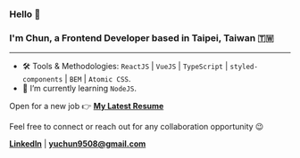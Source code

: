 ### Hello 👋 
### I'm Chun, a Frontend Developer based in Taipei, Taiwan 🇹🇼 
---

<!--
**yuchun9508/yuchun9508** is a ✨ _special_ ✨ repository because its `README.md` (this file) appears on your GitHub profile.

Here are some ideas to get you started:

- 🔭 I’m currently working on ...
- 🌱 I’m currently learning ...
- 👯 I’m looking to collaborate on ...
- 🤔 I’m looking for help with ...
- 💬 Ask me about ...
- 📫 How to reach me: ...
- 😄 Pronouns: ...
- ⚡ Fun fact: ...
-->

- 🛠 Tools & Methodologies: `ReactJS` | `VueJS` | `TypeScript` | `styled-components` | `BEM` | `Atomic CSS`.
- 🌱 I’m currently learning `NodeJS`.

Open for a new job 👉 **[My Latest Resume](https://drive.google.com/file/d/1W2Dte3mrepkzOhWetaQYZIS0E5SR-p1e/view?usp=sharing)**

Feel free to connect or reach out for any collaboration opportunity 😉

**[LinkedIn](https://www.linkedin.com/in/yuchunwu/)** | **<yuchun9508@gmail.com>**
